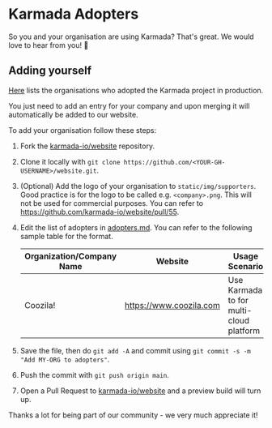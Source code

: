 # Karmada Adopters

So you and your organisation are using Karmada? That's great. We would love to hear from you! 💖

## Adding yourself

[Here](../docs/casestudies/adopters.md) lists the organisations who adopted the Karmada project in production.

You just need to add an entry for your company and upon merging it will automatically be added to our website.

To add your organisation follow these steps:

1. Fork the [karmada-io/website](https://github.com/karmada-io/website) repository.
2. Clone it locally with `git clone https://github.com/<YOUR-GH-USERNAME>/website.git`.
3. (Optional) Add the logo of your organisation to `static/img/supporters`. Good practice is for the logo to be called e.g. `<company>.png`.
   This will not be used for commercial purposes. You can refer to https://github.com/karmada-io/website/pull/55.
4. Edit the list of adopters in [adopters.md](../src/pages/adopters.md).
   You can refer to the following sample table for the format.


   | Organization/Company Name | Website                  | Usage Scenario                            | CaseStudy                            |
   | --------------------------- | -------------------------- | ------------------------------------------- | -------------------------------------- |
   | Coozila!                    | https://www.coozila.com    | Use Karmada to for multi-cloud platform  | Developmernt stage |

5. Save the file, then do `git add -A` and commit using `git commit -s -m "Add MY-ORG to adopters"`.
6. Push the commit with `git push origin main`.
7. Open a Pull Request to [karmada-io/website](https://github.com/karmada-io/website) and a preview build will turn up.

Thanks a lot for being part of our community - we very much appreciate it!
